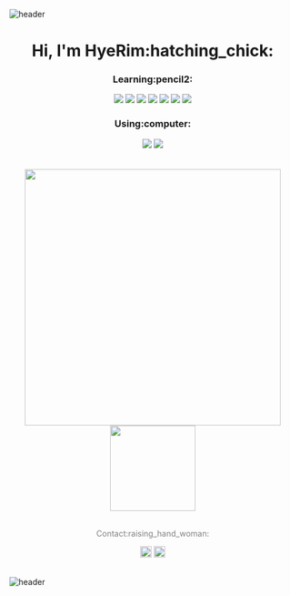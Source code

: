 ![header](https://capsule-render.vercel.app/api?type=waving&color=gradient&customColorList=14&height=250&section=header&text=hrookim%20&fontSize=50&fontColor=fdfcfd&fontAlign=80)

<h1 align="center">Hi, I'm HyeRim:hatching_chick:</h1>

<h3 align="center">Learning:pencil2:</h3>

<div align="center">
<img src="https://img.shields.io/badge/Python-3776AB?style=flat-square&logo=Python&logoColor=white"/> <img src="https://img.shields.io/badge/HTML5-E34F26?style=flat-square&logo=HTML5&logoColor=white"/> <img src="https://img.shields.io/badge/CSS3-1572B6?style=flat-square&logo=CSS3&logoColor=white"/> <img src="https://img.shields.io/badge/Django-092E20?style=flat-square&logo=Django&logoColor=white"/> <img src="https://img.shields.io/badge/SQLite-003B57?style=flat-square&logo=SQLite&logoColor=white"/> <img src="https://img.shields.io/badge/JavaScript-F7DF1E?style=flat-square&logo=JavaScript&logoColor=black"/> <img src="https://img.shields.io/badge/vue.js-4FC08D?style=flat-square&logo=vue.js&logoColor=black"/></div>






<h3 align="center">Using:computer:</h3>


<div align="center">
<img src="https://img.shields.io/badge/VisualStudioCode-007ACC?style=flat-square&logo=VisualStudioCode&logoColor=white"/> <img src="https://img.shields.io/badge/PyCharm-C3FC23?style=flat-square&logo=PyCharm&logoColor=black"/>  </div>


<br>
<br>

<div align="center">
  <a href="https://github.com/hrookim">
  <img width="450em" src="https://github-readme-stats.vercel.app/api?username=hrookim&theme=buefy&hide_title=true&show_icons=true"/> 
  <img height="150em" src="http://mazassumnida.wtf/api/v2/generate_badge?boj=hrookim" ></a>
</div>


<br>

<div align="center" style="display: block">
  <p align="center" style="color: gray">Contact:raising_hand_woman: </p>
  <a href="https://instagram.com/dv_hroo"><img height="20em" src="https://img.shields.io/badge/-Instagram-%23E4405F?style=for-the-badge&logo=instagram&logoColor=f9fd13"></a>
  <a href = "mailto:hrookim@gmail.com"><img height="20em" src="https://img.shields.io/badge/-Gmail-%23333?style=for-the-badge&logo=gmail"></a>
</div>

<br>

![header](https://capsule-render.vercel.app/api?type=waving&color=gradient&customColorList=14&height=140&section=footer)